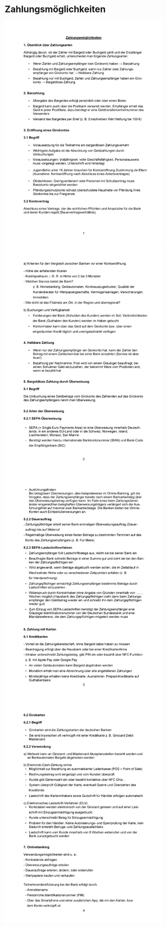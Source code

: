 # Zahlungsmöglichkeiten

![Zahlungsmöglichkeiten](pics/zahlungsmoeglichkeiten.png)
![Zahlungsmöglichkeiten2](pics/zahlungsmoeglichkeiten2.png)
![Zahlungsmöglichkeiten3](pics/zahlungsmoeglichkeiten3.png)
![Zahlungsmöglichkeiten4](pics/zahlungsmoeglichkeiten4.png)
